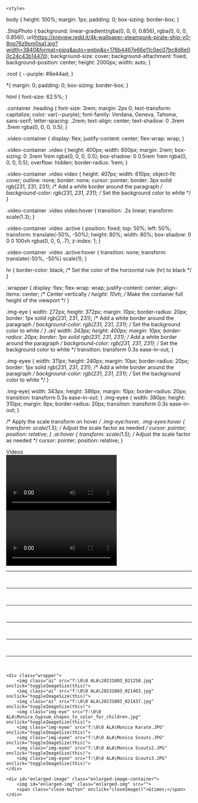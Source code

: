 <!DOCTYPE html>
<html lang="en">
<head>
    <meta charset="UTF-8">
    <meta name="viewport" content="width=device-width, initial-scale=1.0">
    <title>Documents</title>

    <style>
body {
    height: 100%;
    margin: 1px;
    padding: 0;
    box-sizing: border-box;
}


.ShipPhoto {
    background: linear-gradient(rgba(0, 0, 0, 0.856), rgba(0, 0, 0, 0.856)), url(https://preview.redd.it/4k-wallpaper-steampunk-pirate-ship-v0-8nq76z9pm0sa1.jpg?width=3840&format=pjpg&auto=webp&s=176b4467e66e11c0ec07bc8d6e00c24c43b1447d);
    background-size: cover;
    background-attachment: fixed;
    background-position: center;
    height: 2000px;
    width: auto;
}

:root {
    --purple: #8e44ad;
}

*{
    margin: 0;
    padding: 0;
    box-sizing: border-box;
}

html {
    font-size: 62.5%;
}

.container .heading {
    font-size: 3rem;
    margin: 2px 0;
    text-transform: capitalize;
    color: var(--purple);
    font-family: Verdana, Geneva, Tahoma, sans-serif;
    letter-spacing: .2rem;
    text-align: center;
    text-shadow: 0 .3rem .5rem rgba(0, 0, 0, 0.5);
}

.video-container {
    display: flex;
    justify-content: center;
    flex-wrap: wrap;
}

.video-container .video {
    height: 400px;
    width: 600px;
    margin: 2rem;
    box-sizing: 0 .5rem 1rem rgba(0, 0, 0, 0.5);
    box-shadow: 0 0.5rem 1rem rgba(0, 0, 0, 0.5);
    overflow: hidden;
    border-radius: 1rem;
}

.video-container .video video {
    height: 407px;
    width: 610px;
    object-fit: cover;
    outline: none;
    border: none;
    cursor: pointer;
    border: 3px solid rgb(231, 231, 231); /* Add a white border around the paragraph */
    background-color: rgb(231, 231, 231); /* Set the background color to white */
}

.video-container .video video:hover {
    transition: .2s linear;
    transform: scale(1.3);
}

.video-container .video .active {
    position: fixed;
    top: 50%;
    left: 50%;
    transform: translate(-50%, -50%);
    height: 80%;
    width: 80%;
    box-shadow: 0 0 0 100vh rgba(0, 0, 0, .7);
    z-index: 1;
}

.video-container .video .active:hover {
    transition: none;
    transform: translate(-50%, -50%) scale(1);
}

hr {
    border-color: black; /* Set the color of the horizontal rule (hr) to black */
}

.wrapper {
    display: flex;
    flex-wrap: wrap;
    justify-content: center;
    align-items: center; /* Center vertically */
    height: 10vh; /* Make the container full height of the viewport */
}

.img-eye {
    width: 272px;
    height: 372px;
    margin: 10px;
    border-radius: 20px;
    border: 1px solid rgb(231, 231, 231); /* Add a white border around the paragraph */
    background-color: rgb(231, 231, 231); /* Set the background color to white */
}
.ai{
    width: 343px;
    height: 400px;
    margin: 10px;
    border-radius: 20px;
    border: 1px solid rgb(231, 231, 231); /* Add a white border around the paragraph */
    background-color: rgb(231, 231, 231); /* Set the background color to white */
    transition: transform 0.3s ease-in-out;
}

.img-eyee {
    width: 311px;
    height: 240px;
    margin: 10px;
    border-radius: 20px;
    border: 1px solid rgb(231, 231, 231); /* Add a white border around the paragraph */
    background-color: rgb(231, 231, 231); /* Set the background color to white */
}

.img-eye{
    width: 343px;
    height: 386px;
    margin: 10px;
    border-radius: 20px;
    transition: transform 0.3s ease-in-out;
}
.img-eyee {
    width: 380px;
    height: 310px;
    margin: 9px;
    border-radius: 20px;
    transition: transform 0.3s ease-in-out;
}

/* Apply the scale transform on hover */
.img-eye:hover,
.img-eyee:hover {
    transform: scale(1.5); /* Adjust the scale factor as needed */
    cursor: pointer;
    position: relative;
}
.ai:hover {
    transform: scale(1.5); /* Adjust the scale factor as needed */
    cursor: pointer;
    position: relative;
}
    </style>

</head>
<body>
    <div class="ShipPhoto">
        <div class="container">
            <div class="heading">Videos</div>
            <div class="video-container">
                <div class="video">
                    <video controls src="f:\0\0 ALA\0926.mp4"></video>
                </div>
                <div class="video">
                    <video controls src="f:\0\0 ALA\VideoEditing.mp4"></video>
                </div>
            </div>
        </div>

<hr>
<br>
<hr>
    <br>
    <hr>
    <br>
    <hr>
<br>
<hr>
    <br>
    <hr>
    <br>

    <div class="wrapper">
        <img class="ai" src="f:\0\0 ALA\20231003_021258.jpg" onclick="toggleImageSize(this)">
        <img class="ai" src="f:\0\0 ALA\20231003_021403.jpg" onclick="toggleImageSize(this)">
        <img class="ai" src="f:\0\0 ALA\20231003_021437.jpg" onclick="toggleImageSize(this)">
        <img class="img-eye" src="f:\0\0 ALA\Monica_Gypsum_shapes_to_color_for_children.jpg" onclick="toggleImageSize(this)">
        <img class="img-eyee" src="f:\0\0 ALA\Monica Karate.JPG" onclick="toggleImageSize(this)">
        <img class="img-eyee" src="f:\0\0 ALA\Monica Scouts.JPG" onclick="toggleImageSize(this)">
        <img class="img-eyee" src="f:\0\0 ALA\Monica Scouts2.JPG" onclick="toggleImageSize(this)">
        <img class="img-eyee" src="f:\0\0 ALA\Monica Scouts3.JPG" onclick="toggleImageSize(this)">
    </div>

    <div id="enlarged-image" class="enlarged-image-container">
        <img id="enlarged-img" class="enlarged-img" src="">
        <span class="close-button" onclick="closeImage()">&times;</span>
    </div>

<script>
    document.addEventListener('DOMContentLoaded', function () {
        var images = document.querySelectorAll('.img-eye, .img-eyee');

        function toggleImageSize(image) {
            images.forEach(function (otherImage) {
                if (otherImage !== image) {
                    otherImage.style.opacity = '0.5';
                    otherImage.style.pointerEvents = 'none';
                }
            });

            image.classList.toggle('img-enlarged');

            image.addEventListener('click', function () {
                images.forEach(function (otherImage) {
                    otherImage.style.opacity = '1';
                    otherImage.style.pointerEvents = 'auto';
                });
            });
        }


        images.forEach(function (image) {
            image.addEventListener('click', function () {
                toggleImageSize(image);
            });
        });
    });
</script>

<script>    function toggleImageSizeOnHover(image) {
    image.addEventListener('mouseover', function() {
        image.classList.add('img-enlarged');
    });

    image.addEventListener('mouseout', function() {
        image.classList.remove('img-enlarged');
    });
}
</script>

</div>
</body>
</html>
